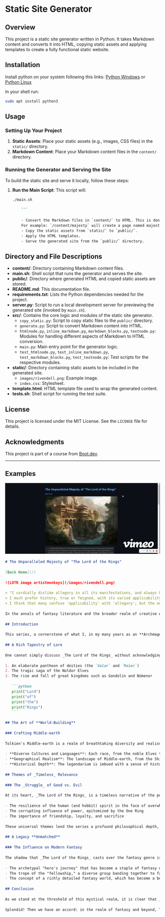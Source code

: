 # Static Site Generator

## Overview

This project is a static site generator written in Python. It takes Markdown content and converts it into HTML, copying static assets and applying templates to create a fully functional static website.

## Installation

Install python on your system following this links:
[Python Windows](https://python.org/downloads/windows/)
or
[Python Linux](https://python.org/downloads/source/)

In your shell run:

```bash
sudo apt install python3
```

## Usage

### Setting Up Your Project

1. **Static Assets**: Place your static assets (e.g., images, CSS files) in the `static/` directory.
2. **Markdown Content**: Place your Markdown content files in the `content/` directory.

### Running the Generator and Serving the Site

To build the static site and serve it locally, follow these steps:

1.  **Run the Main Script**:
    This script will:

    ````bash
    ./main.sh

        ```

        - Convert the Markdown files in `content/` to HTML. This is done recursively. Place your markdown files in subdirectories of `/content`
        For example: `/content/majesty` will create a page named majesty
        - Copy the static assets from `static/` to `public/`.
        - Apply the HTML templates.
        - Serve the generated site from the `public/` directory.
    ````

## Directory and File Descriptions

- **content/**: Directory containing Markdown content files.
- **main.sh**: Shell script that runs the generator and serves the site.
- **public/**: Directory where generated HTML and copied static assets are stored.
- **README.md**: This documentation file.
- **requirements.txt**: Lists the Python dependencies needed for the project.
- **server.py**: Script to run a local development server for previewing the generated site (invoked by `main.sh`).
- **src/**: Contains the core logic and modules of the static site generator.
  - `copy_static.py`: Script to copy static files to the `public/` directory.
  - `generate.py`: Script to convert Markdown content into HTML.
  - `htmlnode.py`, `inline_markdown.py`, `markdown_blocks.py`, `textnode.py`: Modules for handling different aspects of Markdown to HTML conversion.
  - `main.py`: Main entry point for the generator logic.
  - `test_htmlnode.py`, `test_inline_markdown.py`, `test_markdown_blocks.py`, `test_textnode.py`: Test scripts for the respective modules.
- **static/**: Directory containing static assets to be included in the generated site.
  - `images/rivendell.png`: Example image.
  - `index.css`: Stylesheet.
- **template.html**: HTML template file used to wrap the generated content.
- **tests.sh**: Shell script for running the test suite.

## License

This project is licensed under the MIT License. See the `LICENSE` file for details.

## Acknowledgments

This project is part of a course from [Boot.dev](https://boot.dev/).

---

## Examples

![GIF of generated site](gif_preview.gif)

````markdown
# The Unparalleled Majesty of "The Lord of the Rings"

[Back Home](/)

![LOTR image artistmonkeys](/images/rivendell.png)

> "I cordially dislike allegory in all its manifestations, and always have done so since I grew old and wary enough to detect its presence.
> I much prefer history, true or feigned, with its varied applicability to the thought and experience of readers.
> I think that many confuse 'applicability' with 'allegory'; but the one resides in the freedom of the reader, and the other in the purposed domination of the author."

In the annals of fantasy literature and the broader realm of creative world-building, few sagas can rival the intricate tapestry woven by J.R.R. Tolkien in _The Lord of the Rings_. You can find the [wiki here](https://lotr.fandom.com/wiki/Main_Page).

## Introduction

This series, a cornerstone of what I, in my many years as an **Archmage**, have come to recognize as the pinnacle of imaginative creation, stands unrivaled in its depth, complexity, and the sheer scope of its _legendarium_. As we embark on this exploration, let us delve into the reasons why this monumental work is celebrated as the finest in the world.

## A Rich Tapestry of Lore

One cannot simply discuss _The Lord of the Rings_ without acknowledging the bedrock upon which it stands: **The Silmarillion**. This compendium of mythopoeic tales sets the stage for Middle-earth's history, from the creation myth of Eä to the epic sagas of the Elder Days. It is a testament to Tolkien's unparalleled skill as a linguist and myth-maker, crafting:

1. An elaborate pantheon of deities (the `Valar` and `Maiar`)
2. The tragic saga of the Noldor Elves
3. The rise and fall of great kingdoms such as Gondolin and Númenor

   ```python
   print("Lord")
   print("of")
   print("the")
   print("Rings")
   ```

## The Art of **World-Building**

### Crafting Middle-earth

Tolkien's Middle-earth is a realm of breathtaking diversity and realism, brought to life by his meticulous attention to detail. This world is characterized by:

- **Diverse Cultures and Languages**: Each race, from the noble Elves to the sturdy Dwarves, is endowed with its own rich history, customs, and language. Tolkien, leveraging his expertise in philology, constructed languages such as Quenya and Sindarin, each with its own grammar and lexicon.
- **Geographical Realism**: The landscape of Middle-earth, from the Shire's pastoral hills to the shadowy depths of Mordor, is depicted with such vividness that it feels as tangible as our own world.
- **Historical Depth**: The legendarium is imbued with a sense of history, with ruins, artifacts, and lore that hint at bygone eras, giving the world a lived-in, authentic feel.

## Themes of _Timeless_ Relevance

### The _Struggle_ of Good vs. Evil

At its heart, _The Lord of the Rings_ is a timeless narrative of the perennial struggle between light and darkness, a theme that resonates deeply with the human experience. The saga explores:

- The resilience of the human (and hobbit) spirit in the face of overwhelming odds
- The corrupting influence of power, epitomized by the One Ring
- The importance of friendship, loyalty, and sacrifice

These universal themes lend the series a profound philosophical depth, making it a beacon of wisdom and insight for generations of readers.

## A Legacy **Unmatched**

### The Influence on Modern Fantasy

The shadow that _The Lord of the Rings_ casts over the fantasy genre is both vast and deep, having inspired countless authors, artists, and filmmakers. Its legacy is evident in:

- The archetypal "hero's journey" that has become a staple of fantasy narratives
- The trope of the "fellowship," a diverse group banding together to face a common foe
- The concept of a richly detailed fantasy world, which has become a benchmark for the genre

## Conclusion

As we stand at the threshold of this mystical realm, it is clear that _The Lord of the Rings_ is not merely a series but a gateway to a world that continues to enchant and inspire. It is a beacon of imagination, a wellspring of wisdom, and a testament to the power of myth. In the grand tapestry of fantasy literature, Tolkien's masterpiece is the gleaming jewel in the crown, unmatched in its majesty and enduring in its legacy. As an Archmage who has traversed the myriad realms of magic and lore, I declare with utmost conviction: _The Lord of the Rings_ reigns supreme as the greatest legendarium our world has ever known.

Splendid! Then we have an accord: in the realm of fantasy and beyond, Tolkien's creation is unparalleled, a treasure trove of wisdom, wonder, and the indomitable spirit of adventure that dwells within us all.
````
